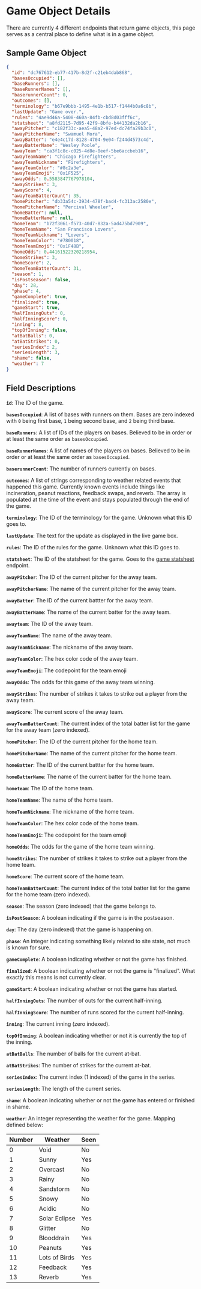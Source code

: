 # Game Object Details

There are currently 4 different endpoints that return game objects, this page serves as a central place to define what is in a game object.


## Sample Game Object

```json
{
  "id": "dc767612-eb77-417b-8d2f-c21eb4dab868",
  "basesOccupied": [],
  "baseRunners": [],
  "baseRunnerNames": [],
  "baserunnerCount": 0,
  "outcomes": [],
  "terminology": "b67e9bbb-1495-4e1b-b517-f1444b0a6c8b",
  "lastUpdate": "Game over.",
  "rules": "4ae9d46a-5408-460a-84fb-cbd8d03fff6c",
  "statsheet": "a8fd2115-7d95-42f9-8bfe-b44132da2b16",
  "awayPitcher": "c182f33c-aea5-48a2-97ed-dc74fa29b3c0",
  "awayPitcherName": "Swamuel Mora",
  "awayBatter": "e4e4c17d-8128-4704-9e04-f244d4573c4d",
  "awayBatterName": "Wesley Poole",
  "awayTeam": "ca3f1c8c-c025-4d8e-8eef-5be6accbeb16",
  "awayTeamName": "Chicago Firefighters",
  "awayTeamNickname": "Firefighters",
  "awayTeamColor": "#8c2a3e",
  "awayTeamEmoji": "0x1F525",
  "awayOdds": 0.5583847767978104,
  "awayStrikes": 3,
  "awayScore": 4,
  "awayTeamBatterCount": 35,
  "homePitcher": "db33a54c-3934-478f-bad4-fc313ac2580e",
  "homePitcherName": "Percival Wheeler",
  "homeBatter": null,
  "homeBatterName": null,
  "homeTeam": "b72f3061-f573-40d7-832a-5ad475bd7909",
  "homeTeamName": "San Francisco Lovers",
  "homeTeamNickname": "Lovers",
  "homeTeamColor": "#780018",
  "homeTeamEmoji": "0x1F48B",
  "homeOdds": 0.44161522320218954,
  "homeStrikes": 3,
  "homeScore": 2,
  "homeTeamBatterCount": 31,
  "season": 1,
  "isPostseason": false,
  "day": 28,
  "phase": 4,
  "gameComplete": true,
  "finalized": true,
  "gameStart": true,
  "halfInningOuts": 0,
  "halfInningScore": 0,
  "inning": 8,
  "topOfInning": false,
  "atBatBalls": 0,
  "atBatStrikes": 0,
  "seriesIndex": 2,
  "seriesLength": 3,
  "shame": false,
  "weather": 7
}
```

## Field Descriptions

**`id`**: The ID of the game.

**`basesOccupied`**: A list of bases with runners on them. Bases are zero indexed with `0` being first base, `1` being second base, and `2` being third base.

**`baseRunners`**: A list of IDs of the players on bases. Believed to be in order or at least the same order as `basesOccupied`.

**`baseRunnerNames`**: A list of names of the players on bases. Believed to be in order or at least the same order as `basesOccupied`.

**`baserunnerCount`**: The number of runners currently on bases.

**`outcomes`**: A list of strings corresponding to weather related events that happened this game. Currently known events include things like incineration, peanut reactions, feedback swaps, and reverb. The array is populated at the time of the event and stays populated through the end of the game.

**`terminology`**: The ID of the terminology for the game. Unknown what this ID goes to.

**`lastUpdate`**: The text for the update as displayed in the live game box.

**`rules`**: The ID of the rules for the game. Unknown what this ID goes to.

**`statsheet`**: The ID of the statsheet for the game. Goes to the [game statsheet](game-statsheet.md) endpoint.

**`awayPitcher`**: The ID of the current pitcher for the away team.

**`awayPitcherName`**: The name of the current pitcher for the away team.

**`awayBatter`**: The ID of the current battter for the away team.

**`awayBatterName`**: The name of the current batter for the away team.

**`awayteam`**: The ID of the away team.

**`awayTeamName`**: The name of the away team.

**`awayTeamNickname`**: The nickname of the away team.

**`awayTeamColor`**: The hex color code of the away team.

**`awayTeamEmoji`**: The codepoint for the team emoji

**`awayOdds`**: The odds for this game of the away team winning.

**`awayStrikes`**: The number of strikes it takes to strike out a player from the away team.

**`awayScore`**: The current score of the away team.

**`awayTeamBatterCount`**: The current index of the total batter list for the game for the away team (zero indexed). 

**`homePitcher`**: The ID of the current pitcher for the home team.

**`homePitcherName`**: The name of the current pitcher for the home team.

**`homeBatter`**: The ID of the current battter for the home team.

**`homeBatterName`**: The name of the current batter for the home team.

**`hometeam`**: The ID of the home team.

**`homeTeamName`**: The name of the home team.

**`homeTeamNickname`**: The nickname of the home team.

**`homeTeamColor`**: The hex color code of the home team.

**`homeTeamEmoji`**: The codepoint for the team emoji

**`homeOdds`**: The odds for the game of the home team winning.

**`homeStrikes`**: The number of strikes it takes to strike out a player from the home team.

**`homeScore`**: The current score of the home team.

**`homeTeamBatterCount`**: The current index of the total batter list for the game for the home team (zero indexed). 

**`season`**: The season (zero indexed) that the game belongs to.

**`isPostSeason`**: A boolean indicating if the game is in the postseason.

**`day`**: The day (zero indexed) that the game is happening on.

**`phase`**: An integer indicating something likely related to site state, not much is known for sure.

**`gameComplete`**: A boolean indicating whether or not the game has finished.

**`finalized`**: A boolean indicating whether or not the game is "finalized". What exactly this means is not currently clear.

**`gameStart`**: A boolean indicating whether or not the game has started.

**`halfInningOuts`**: The number of outs for the current half-inning.

**`halfInningScore`**: The number of runs scored for the current half-inning.

**`inning`**: The current inning (zero indexed).

**`topOfInning`**: A boolean indicating whether or not it is currently the top of the inning.

**`atBatBalls`**: The number of balls for the current at-bat.

**`atBatStrikes`**: The number of strikes for the current at-bat.

**`seriesIndex`**: The current index (1 indexed) of the game in the series.

**`seriesLength`**: The length of the current series.

**`shame`**: A boolean indicating whether or not the game has entered or finished in shame.

**`weather`**: An integer representing the weather for the game. Mapping defined below:

| Number  | Weather  | Seen |
| -- | ------------- | ---- |
| 0  | Void          | No   |
| 1  | Sunny         | Yes  |
| 2  | Overcast      | No   |
| 3  | Rainy         | No   |
| 4  | Sandstorm     | No   |
| 5  | Snowy         | No   |
| 6  | Acidic        | No   |
| 7  | Solar Eclipse | Yes  |
| 8  | Glitter       | No   |
| 9  | Blooddrain    | Yes  |
| 10 | Peanuts       | Yes  |
| 11 | Lots of Birds | Yes  |
| 12 | Feedback      | Yes  |
| 13 | Reverb        | Yes  |
